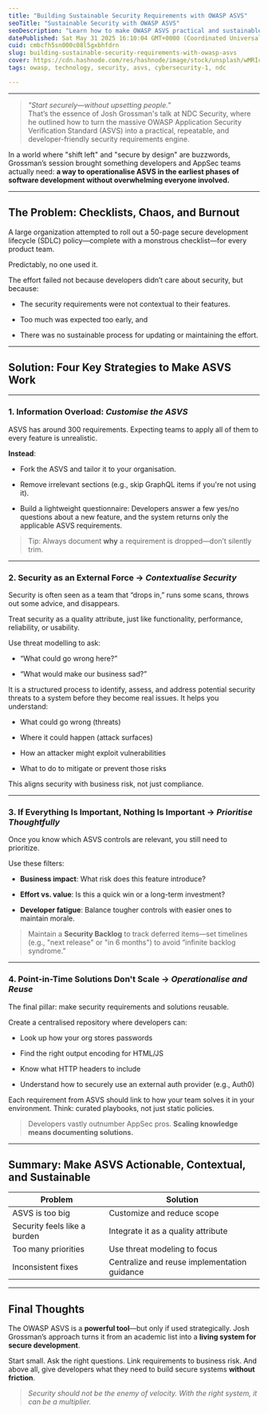 ```yaml
---
title: "Building Sustainable Security Requirements with OWASP ASVS"
seoTitle: "Sustainable Security with OWASP ASVS"
seoDescription: "Learn how to make OWASP ASVS practical and sustainable for secure software development without overwhelming developers"
datePublished: Sat May 31 2025 16:10:04 GMT+0000 (Coordinated Universal Time)
cuid: cmbcfh5sn000c08l5gxbhfdrn
slug: building-sustainable-security-requirements-with-owasp-asvs
cover: https://cdn.hashnode.com/res/hashnode/image/stock/unsplash/wMRIcT86SWU/upload/7edc203e4cfe53de62952b918cc33029.jpeg
tags: owasp, technology, security, asvs, cybersecurity-1, ndc

---
```


---

> *"Start securely—without upsetting people."*  
> That’s the essence of Josh Grossman's talk at NDC Security, where he outlined how to turn the massive OWASP Application Security Verification Standard (ASVS) into a practical, repeatable, and developer-friendly security requirements engine.

In a world where "shift left" and "secure by design" are buzzwords, Grossman’s session brought something developers and AppSec teams actually need: **a way to operationalise ASVS in the earliest phases of software development without overwhelming everyone involved.**

---

## The Problem: Checklists, Chaos, and Burnout

A large organization attempted to roll out a 50-page secure development lifecycle (SDLC) policy—complete with a monstrous checklist—for every product team.

Predictably, no one used it.

The effort failed not because developers didn’t care about security, but because:

* The security requirements were not contextual to their features.
    
* Too much was expected too early, and
    
* There was no sustainable process for updating or maintaining the effort.
    

---

## Solution: Four Key Strategies to Make ASVS Work

---

### 1\. **Information Overload**: *Customise the ASVS*

ASVS has around 300 requirements. Expecting teams to apply all of them to every feature is unrealistic.

**Instead**:

* Fork the ASVS and tailor it to your organisation.
    
* Remove irrelevant sections (e.g., skip GraphQL items if you're not using it).
    
* Build a lightweight questionnaire: Developers answer a few yes/no questions about a new feature, and the system returns only the applicable ASVS requirements.
    

> Tip: Always document **why** a requirement is dropped—don’t silently trim.

---

### 2\. **Security as an External Force** → *Contextualise Security*

Security is often seen as a team that “drops in,” runs some scans, throws out some advice, and disappears.

Treat security as a quality attribute, just like functionality, performance, reliability, or usability.

Use threat modelling to ask:

* “What could go wrong here?”
    
* “What would make our business sad?”
    

It is a structured process to identify, assess, and address potential security threats to a system before they become real issues. It helps you understand:

* What could go wrong (threats)
    
* Where it could happen (attack surfaces)
    
* How an attacker might exploit vulnerabilities
    
* What to do to mitigate or prevent those risks
    

This aligns security with business risk, not just compliance.

---

### 3\. **If Everything Is Important, Nothing Is Important** → *Prioritise Thoughtfully*

Once you know which ASVS controls are relevant, you still need to prioritize.

Use these filters:

* **Business impact**: What risk does this feature introduce?
    
* **Effort vs. value**: Is this a quick win or a long-term investment?
    
* **Developer fatigue**: Balance tougher controls with easier ones to maintain morale.
    

> Maintain a **Security Backlog** to track deferred items—set timelines (e.g., "next release" or "in 6 months") to avoid “infinite backlog syndrome.”

---

### 4\. **Point-in-Time Solutions Don't Scale** → *Operationalise and Reuse*

The final pillar: make security requirements and solutions reusable.

Create a centralised repository where developers can:

* Look up how your org stores passwords
    
* Find the right output encoding for HTML/JS
    
* Know what HTTP headers to include
    
* Understand how to securely use an external auth provider (e.g., Auth0)
    

Each requirement from ASVS should link to how your team solves it in your environment. Think: curated playbooks, not just static policies.

> Developers vastly outnumber AppSec pros. **Scaling knowledge means documenting solutions.**

---

## Summary: Make ASVS Actionable, Contextual, and Sustainable

| Problem | Solution |
| --- | --- |
| ASVS is too big | Customize and reduce scope |
| Security feels like a burden | Integrate it as a quality attribute |
| Too many priorities | Use threat modeling to focus |
| Inconsistent fixes | Centralize and reuse implementation guidance |

---

## Final Thoughts

The OWASP ASVS is a **powerful tool**—but only if used strategically. Josh Grossman’s approach turns it from an academic list into a **living system for secure development**.

Start small. Ask the right questions. Link requirements to business risk. And above all, give developers what they need to build secure systems **without friction**.

> *Security should not be the enemy of velocity. With the right system, it can be a multiplier.*
